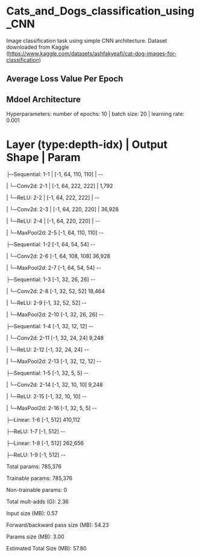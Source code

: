 # Cats_and_Dogs_classification_using_CNN
Image classification task using simple CNN architecture. 
Dataset downloaded from Kaggle (https://www.kaggle.com/datasets/ashfakyeafi/cat-dog-images-for-classification)

## Average Loss Value Per Epoch

## Mdoel Architecture
Hyperparameters: number of epochs: 10 | batch size: 20 | learning rate: 0.001

Layer (type:depth-idx)           |        Output Shape  |            Param 
==========================================================================================
├─Sequential: 1-1                  |      [-1, 64, 110, 110]   |     --

|    └─Conv2d: 2-1                  |     [-1, 64, 222, 222]     |   1,792

|    └─ReLU: 2-2               |          [-1, 64, 222, 222]     |   --

|    └─Conv2d: 2-3                 |      [-1, 64, 220, 220]     |   36,928

|    └─ReLU: 2-4             |            [-1, 64, 220, 220]    |    --

|    └─MaxPool2d: 2-5                    [-1, 64, 110, 110]        --

├─Sequential: 1-2                        [-1, 64, 54, 54]          --

|    └─Conv2d: 2-6                       [-1, 64, 108, 108]        36,928

|    └─MaxPool2d: 2-7                    [-1, 64, 54, 54]          --

├─Sequential: 1-3                        [-1, 32, 26, 26]          --

|    └─Conv2d: 2-8                       [-1, 32, 52, 52]          18,464

|    └─ReLU: 2-9                         [-1, 32, 52, 52]          --

|    └─MaxPool2d: 2-10                   [-1, 32, 26, 26]          --

├─Sequential: 1-4                        [-1, 32, 12, 12]          --

|    └─Conv2d: 2-11                      [-1, 32, 24, 24]          9,248

|    └─ReLU: 2-12                        [-1, 32, 24, 24]          --

|    └─MaxPool2d: 2-13                   [-1, 32, 12, 12]          --

├─Sequential: 1-5                        [-1, 32, 5, 5]            --

|    └─Conv2d: 2-14                      [-1, 32, 10, 10]          9,248

|    └─ReLU: 2-15                        [-1, 32, 10, 10]          --

|    └─MaxPool2d: 2-16                   [-1, 32, 5, 5]            --

├─Linear: 1-6                            [-1, 512]                 410,112

├─ReLU: 1-7                              [-1, 512]                 --

├─Linear: 1-8                            [-1, 512]                 262,656

├─ReLU: 1-9                              [-1, 512]                 --


Total params: 785,376

Trainable params: 785,376

Non-trainable params: 0

Total mult-adds (G): 2.36


Input size (MB): 0.57

Forward/backward pass size (MB): 54.23

Params size (MB): 3.00

Estimated Total Size (MB): 57.80

